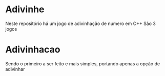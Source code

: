 # Adivinhe
Neste repositório há um jogo de adivinhação de numero em C++
São 3 jogos
# Adivinhacao
Sendo o primeiro a ser feito e mais simples, portando apenas a opção de adivinhar 
